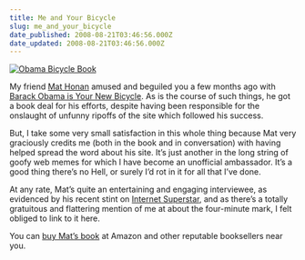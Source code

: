 ```yaml
---
title: Me and Your Bicycle
slug: me_and_your_bicycle
date_published: 2008-08-21T03:46:56.000Z
date_updated: 2008-08-21T03:46:56.000Z
---
```


[![Obama Bicycle Book](https://cdn.glitch.global/d45aff89-36ba-46db-8c7c-3da7c8a93931/obama-bicycle.jpg?v=1674098009666)](http://www.amazon.com/exec/obidos/ASIN/1592404162/2020-20/)

My friend [Mat Honan](http://www.honan.net/) amused and beguiled you a few months ago with [Barack Obama is Your New Bicycle](http://barackobamaisyournewbicycle.com/). As is the course of such things, he got a book deal for his efforts, despite having been responsible for the onslaught of unfunny ripoffs of the site which followed his success.

But, I take some very small satisfaction in this whole thing because Mat very graciously credits me (both in the book and in conversation) with having helped spread the word about his site. It’s just another in the long string of goofy web memes for which I have become an unofficial ambassador. It’s a good thing there’s no Hell, or surely I’d rot in it for all that I’ve done.

At any rate, Mat’s quite an entertaining and engaging interviewee, as evidenced by his recent stint on [Internet Superstar](https://web.archive.org/web/20080818064341/http://revision3.com/internetsuperstar/2008-08-12Barack/), and as there’s a totally gratuitous and flattering mention of me at about the four-minute mark, I felt obliged to link to it here.

You can [buy Mat’s book](http://www.amazon.com/exec/obidos/ASIN/1592404162/2020-20/) at Amazon and other reputable booksellers near you.

